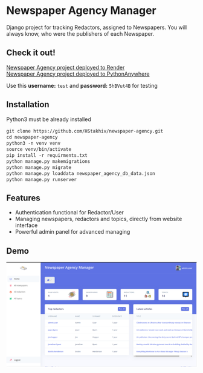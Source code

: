 # Newspaper Agency Manager

Django project for tracking Redactors, assigned to Newspapers.
You will always know, who were the publishers of each Newspaper.

## Check it out!

[Newspaper Agency project deployed to Render](https://newspaper-agency-al6o.onrender.com)\
[Newspaper Agency project deployed to PythonAnywhere](http://hstakhiv.pythonanywhere.com/)

Use this
**username:** `test`
and
**password:** `5hBVut4B`
for testing

## Installation

Python3 must be already installed

```shell
git clone https://github.com/HStakhiv/newspaper-agency.git
cd newspaper-agency
python3 -n venv venv
source venv/bin/activate
pip install -r requirments.txt
python manage.py makemigrations
python manage.py migrate
python manage.py loaddata newspaper_agency_db_data.json
python manage.py runserver
```

## Features

* Authentication functional for Redactor/User
* Managing newspapers, redactors and topics, directly from website interface
* Powerful admin panel for advanced managing

## Demo

![Website_Interface](demo.png)
